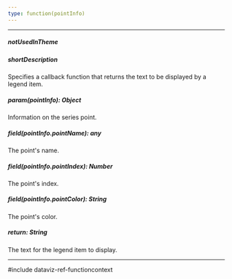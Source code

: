 ```yaml
---
type: function(pointInfo)
---
```

---
##### notUsedInTheme

##### shortDescription
Specifies a callback function that returns the text to be displayed by a legend item.

##### param(pointInfo): Object
Information on the series point.

##### field(pointInfo.pointName): any
The point's name.

##### field(pointInfo.pointIndex): Number
The point's index.

##### field(pointInfo.pointColor): String
The point's color.

##### return: String
The text for the legend item to display.

---
#include dataviz-ref-functioncontext